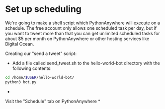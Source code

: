 # Set up scheduling
We're going to make a shell script which PythonAnywhere will execute on a schedule. The free account only allows one scheduled task per day, but if you want to tweet more than that you can get unlimited scheduled tasks for about $5 per month on PythonAnywhere or other hosting services like Digital Ocean.

Creating our "send a tweet" script:
* Add a file called send_tweet.sh to the hello-world-bot directory with the following contents:
```sh
cd /home/$USER/hello-world-bot/
python3 bot.py
```

* 
Visit the "Schedule" tab on PythonAnywhere
* 
